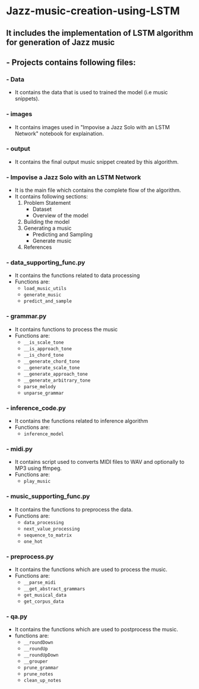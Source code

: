 # Jazz-music-creation-using-LSTM

## It includes the implementation of LSTM algorithm for generation of Jazz music
## - Projects contains following files:
### - Data
  - It contains the data that is used to trained the model (i.e music snippets).

### - images
  - It contains images used in "Impovise a Jazz Solo with an LSTM Network" notebook for explaination.

### - output
  - It contains the final output music snippet created by this algorithm.

### - Impovise a Jazz Solo with an LSTM Network
  - It is the main file which contains the complete flow of the algorithm.
  - It contains following sections:
    1. Problem Statement
        - Dataset
        - Overview of the model
    2. Building the model
    3. Generating a music
        - Predicting and Sampling
        - Generate music
    4. References
      
### - data_supporting_func.py
  - It contains the functions related to data processing
  - Functions are:
    * `load_music_utils`
    * `generate_music`
    * `predict_and_sample`

### - grammar.py
  - It contains functions to process the music
  - Functions are:
    * `__is_scale_tone`
    * `__is_approach_tone`
    * `__is_chord_tone`
    * `__generate_chord_tone`
    * `__generate_scale_tone`
    * `__generate_approach_tone`
    * `__generate_arbitrary_tone`
    * `parse_melody`
    * `unparse_grammar`
### - inference_code.py
  - It contains the functions related to inference algorithm
  - Functions are:
    * `inference_model`

### - midi.py
  - It contains script used to converts MIDI files to WAV and optionally to MP3 using ffmpeg.
  - Functions are:
    * `play_music`

### - music_supporting_func.py
  - It contains the functions to preprocess the data.
  - Functions are:
    * `data_processing`
    * `next_value_processing`
    * `sequence_to_matrix`
    * `one_hot`
    
### - preprocess.py
  - It contains the functions which are used to process the music.
  - Functions are:
    * `__parse_midi`
    * `__get_abstract_grammars`
    * `get_musical_data`
    * `get_corpus_data`

### - qa.py
  - It contains the functions which are used to postprocess the music.
  - functions are:
    * `__roundDown`
    * `__roundUp`
    * `__roundUpDown`
    * `__grouper`
    * `prune_grammar`
    * `prune_notes`
    * `clean_up_notes`
